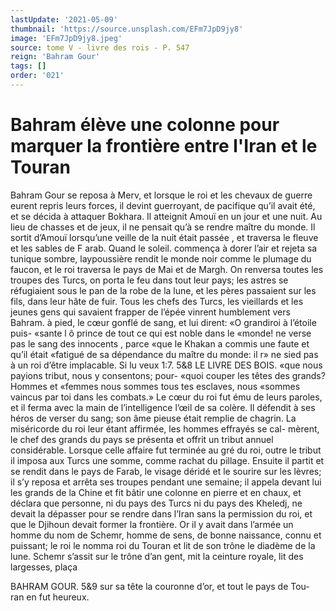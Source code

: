 ```yaml
---
lastUpdate: '2021-05-09'
thumbnail: 'https://source.unsplash.com/EFm7JpD9jy8'
image: 'EFm7JpD9jy8.jpeg'
source: tome V - livre des rois - P. 547
reign: 'Bahram Gour'
tags: []
order: '021'
---
```


# Bahram élève une colonne pour marquer la frontière entre l'Iran et le Touran

Bahram Gour se reposa à Merv, et lorsque le roi et les chevaux de guerre eurent repris leurs forces, il devint guerroyant, de pacifique qu’il avait été, et se
décida à attaquer Bokhara. Il atteignit Amouï en un
jour et une nuit. Au lieu de chasses et de jeux, il ne pensait qu’à se rendre maître du monde. Il sortit
d’Amouï lorsqu’une veille de la nuit était passée , et
traversa le fleuve et les sables de F arab. Quand le soleil. commença à dorer l’air et rejeta sa
tunique sombre, laypoussière rendit le monde noir comme le plumage du faucon, et le roi traversa le pays de Mai et de Margh. On renversa toutes les troupes des Turcs, on porta le feu dans tout leur pays; les astres se réfugiaient sous le pan de la robe de la lune, et les pères passaient sur les fils, dans leur hâte de fuir.
Tous les chefs des Turcs, les vieillards et les jeunes gens qui savaient frapper de l’épée vinrent
humblement vers Bahram. à pied, le cœur gonflé de sang, et lui dirent: «O grandiroi à l’étoile puis- «sante l ô prince de tout ce qui est noble dans le «monde! ne verse pas le sang des innocents , parce «que le Khakan a commis une faute et qu’il était «fatigué de sa dépendance du maître du monde: il
r» ne sied pas à un roi d’être implacable. Si lu veux 1:7.
5&8 LE LIVRE DES BOIS.
«que nous payions tribut, nous y consentons; pour- «quoi couper les têtes des grands? Hommes et «femmes nous sommes tous tes esclaves, nous «sommes vaincus par toi dans les combats.» Le cœur du roi fut ému de leurs paroles, et il ferma avec la main de l’intelligence l’œil de sa colère. Il
défendit à ses héros de verser du sang; son âme
pieuse était remplie de chagrin. La miséricorde du
roi leur étant affirmée, les hommes effrayés se cal- mèrent, le chef des grands du pays se présenta et offrit un tribut annuel considérable. Lorsque celle affaire fut terminée au gré du roi, outre le tribut il imposa aux Turcs une somme, comme rachat du pillage.
Ensuite il partit et se rendit dans le pays de Farab, le visage déridé et le sourire sur les lèvres;
il s’y reposa et arrêta ses troupes pendant une semaine; il appela devant lui les grands de la Chine et fit bâtir une colonne en pierre et en chaux, et déclara que personne, ni du pays des Turcs ni du pays des Kheledj, ne devait la dépasser pour se rendre dans l’Iran sans la permission du roi, et que
le Djihoun devait former la frontière. Or il y avait dans l’armée un homme du nom de Schemr, homme
de sens, de bonne naissance, connu et puissant; le roi le nomma roi du Touran et lit de son trône le diadème de la lune. Schemr s’assit sur le trône d’an
gent, mit la ceinture royale, lit des largesses, plaça

BAHRAM GOUR. 5&9 sur sa tête la couronne d’or, et tout le pays de Tou-
ran en fut heureux.
